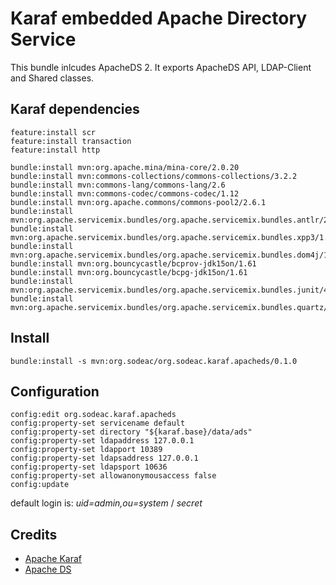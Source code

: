 # Karaf embedded Apache Directory Service

This bundle inlcudes ApacheDS 2. It exports ApacheDS API, LDAP-Client and Shared classes. 

## Karaf dependencies

```
feature:install scr
feature:install transaction
feature:install http

bundle:install mvn:org.apache.mina/mina-core/2.0.20
bundle:install mvn:commons-collections/commons-collections/3.2.2
bundle:install mvn:commons-lang/commons-lang/2.6
bundle:install mvn:commons-codec/commons-codec/1.12
bundle:install mvn:org.apache.commons/commons-pool2/2.6.1
bundle:install mvn:org.apache.servicemix.bundles/org.apache.servicemix.bundles.antlr/2.7.7_5
bundle:install mvn:org.apache.servicemix.bundles/org.apache.servicemix.bundles.xpp3/1.1.4c_7
bundle:install mvn:org.apache.servicemix.bundles/org.apache.servicemix.bundles.dom4j/1.6.1_5
bundle:install mvn:org.bouncycastle/bcprov-jdk15on/1.61
bundle:install mvn:org.bouncycastle/bcpg-jdk15on/1.61
bundle:install mvn:org.apache.servicemix.bundles/org.apache.servicemix.bundles.junit/4.12_1
bundle:install mvn:org.apache.servicemix.bundles/org.apache.servicemix.bundles.quartz/2.3.0_2
```
## Install 
```
bundle:install -s mvn:org.sodeac/org.sodeac.karaf.apacheds/0.1.0
```
## Configuration

```
config:edit org.sodeac.karaf.apacheds
config:property-set servicename default
config:property-set directory "${karaf.base}/data/ads"
config:property-set ldapaddress 127.0.0.1
config:property-set ldapport 10389
config:property-set ldapsaddress 127.0.0.1
config:property-set ldapsport 10636
config:property-set allowanonymousaccess false
config:update
```

default login is: _uid=admin,ou=system_ / _secret_

## Credits
 * [Apache Karaf](https://karaf.apache.org/)
 * [Apache DS](https://directory.apache.org/apacheds/)
